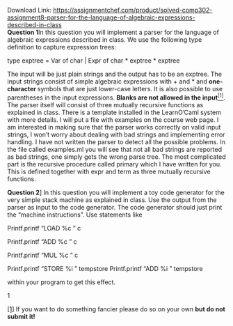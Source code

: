 Download Link: https://assignmentchef.com/product/solved-comp302-assignment8-parser-for-the-language-of-algebraic-expressions-described-in-class
<br>
<strong>Question 1</strong>In this question you will implement a parser for the language of algebraic expressions described in class. We use the following type definition to capture expression trees:

type exptree = Var of char | Expr of char * exptree * exptree

The input will be just plain strings and the output has to be an exptree. The input strings consist of simple algebraic expressions with + and * and <strong>one-character </strong>symbols that are just lower-case letters. It is also possible to use parentheses in the input expressions. <strong>Blanks are not allowed in the input</strong><a href="#_ftn1" name="_ftnref1"><sup>[1]</sup></a>. The parser itself will consist of three mutually recursive functions as explained in class. There is a template installed in the LearnO’Caml system with more details. I will put a file with examples on the course web page. I am interested in making sure that the parser works correctly on valid input strings, I won’t worry about dealing with bad strings and implementing error handling. I have not written the parser to detect all the possible problems. In the file called examples.ml you will see that not all bad strings are reported as bad strings, one simply gets the wrong parse tree. The most complicated part is the recursive procedure called primary which I have written for you. This is defined together with expr and term as three mutually recursive functions.

<strong>Question 2</strong>] In this question you will implement a toy code generator for the very simple stack machine as explained in class. Use the output from the parser as input to the code generator. The code generator should just print the “machine instructions”. Use statements like

Printf.printf “LOAD %c
” c

Printf.printf “ADD %c
” c

Printf.printf “MUL %c
” c

Printf.printf “STORE %i
” tempstore Printf.printf “ADD %i
” tempstore

within your program to get this effect.

1

<a href="#_ftnref1" name="_ftn1">[1]</a> If you want to do something fancier please do so on your own <strong>but do not submit it!</strong>